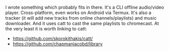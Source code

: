 I wrote something which probably fits in there. It's a CLI offline audio/video player. Cross-platform, even works on Android via Termux. It's also a tracker (it will add new tracks from online channels/playlists) and music downloader. And it uses catt to cast the same playlists to chromecast. At the very least it is worth linking to catt:

- https://github.com/skorokithakis/catt/
- https://github.com/chapmanjacobd/library
